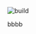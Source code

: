 ![build](https://github.com/Seyther/Test-Github-Action/actions/workflows/build.yml/badge.svg)

bbbb
